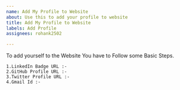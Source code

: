 ```yaml
---
name: Add My Profile to Website
about: Use this to add your profile to website
title: Add My Profile to Website
labels: Add Profile
assignees: rohank2502

---
```


To add yourself to the Website You have to Follow some Basic Steps.

    1.LinkedIn Badge URL :-
    2.GitHub Profile URL :-
    3.Twitter Profile URL :-
    4.Gmail Id :-
